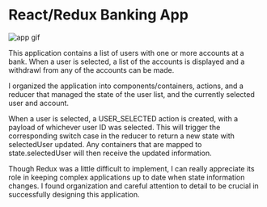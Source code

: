 
# React/Redux Banking App

![app gif](https://thumbs.gfycat.com/ImaginativePlainGar-size_restricted.gif)

This application contains a list of users with one or more accounts at a bank. When a user is selected, a list of the accounts is displayed and a withdrawl from any of the accounts can be made.

I organized the application into components/containers, actions, and a reducer that managed the state of the user list, and the currently selected user and account.

When a user is selected, a USER_SELECTED action is created, with a payload of whichever user ID was selected. This will trigger the corresponding switch case in the reducer to return a new state with selectedUser updated. Any containers that are mapped to state.selectedUser will then receive the updated information.

Though Redux was a little difficult to implement, I can really appreciate its role in keeping complex applications up to date when state information changes. I found organization and careful attention to detail to be crucial in successfully designing this application.
